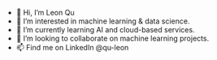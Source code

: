 - 👋 Hi, I’m Leon Qu
- 👀 I’m interested in machine learning & data science.
- 🌱 I’m currently learning AI and cloud-based services.
- 💞️ I’m looking to collaborate on machine learning projects.
- 📫 Find me on LinkedIn @qu-leon

<!---
qu-leon/qu-leon is a ✨ special ✨ repository because its `README.md` (this file) appears on your GitHub profile.
You can click the Preview link to take a look at your changes.
--->
